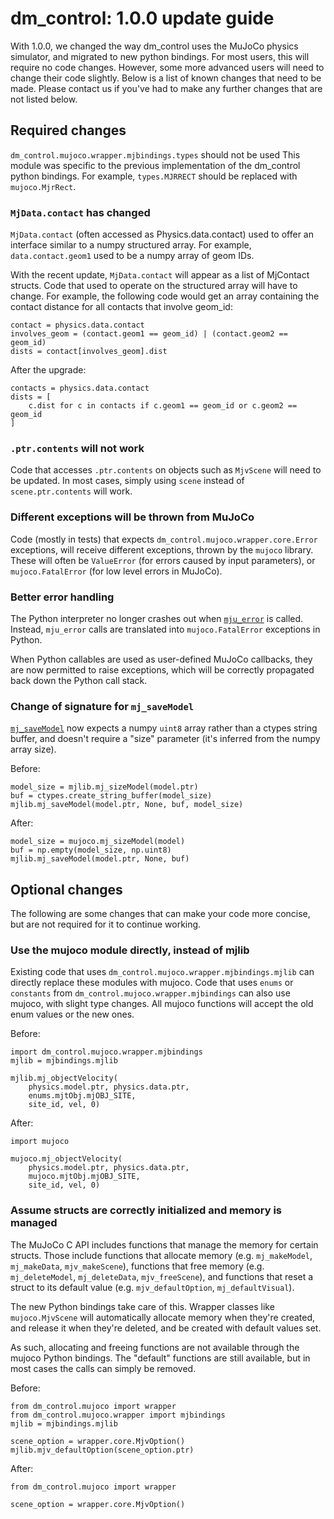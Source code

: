 # dm_control: 1.0.0 update guide

With 1.0.0, we changed the way dm_control uses the MuJoCo physics simulator, and
migrated to new python bindings. For most users, this will require no code
changes. However, some more advanced users will need to change their code
slightly. Below is a list of known changes that need to be made. Please contact
us if you've had to make any further changes that are not listed below.

## Required changes

`dm_control.mujoco.wrapper.mjbindings.types` should not be used This module was
specific to the previous implementation of the dm_control python bindings. For
example, `types.MJRRECT` should be replaced with `mujoco.MjrRect`.

### `MjData.contact` has changed

`MjData.contact` (often accessed as Physics.data.contact) used to offer an
interface similar to a numpy structured array. For example, `data.contact.geom1`
used to be a numpy array of geom IDs.

With the recent update, `MjData.contact` will appear as a list of MjContact
structs. Code that used to operate on the structured array will have to change.
For example, the following code would get an array containing the contact
distance for all contacts that involve geom_id:

```
contact = physics.data.contact
involves_geom = (contact.geom1 == geom_id) | (contact.geom2 == geom_id)
dists = contact[involves_geom].dist
```

After the upgrade:

```
contacts = physics.data.contact
dists = [
    c.dist for c in contacts if c.geom1 == geom_id or c.geom2 == geom_id
]
```

### `.ptr.contents` will not work

Code that accesses `.ptr.contents` on objects such as `MjvScene` will need to be
updated. In most cases, simply using `scene` instead of `scene.ptr.contents`
will work.

### Different exceptions will be thrown from MuJoCo

Code (mostly in tests) that expects `dm_control.mujoco.wrapper.core.Error`
exceptions, will receive different exceptions, thrown by the `mujoco` library.
These will often be `ValueError` (for errors caused by input parameters), or
`mujoco.FatalError` (for low level errors in MuJoCo).

### Better error handling

The Python interpreter no longer crashes out when
[`mju_error`](https://mujoco.readthedocs.io/en/latest/APIreference.html#mju-error)
is called. Instead, `mju_error` calls are translated into `mujoco.FatalError`
exceptions in Python.

When Python callables are used as user-defined MuJoCo callbacks, they are now
permitted to raise exceptions, which will be correctly propagated back down the
Python call stack.

### Change of signature for `mj_saveModel`

[`mj_saveModel`](https://mujoco.readthedocs.io/en/latest/APIreference.html#mj-savemodel)
now expects a numpy `uint8` array rather than a ctypes string buffer, and
doesn't require a "size" parameter (it's inferred from the numpy array size).

Before:
```
model_size = mjlib.mj_sizeModel(model.ptr)
buf = ctypes.create_string_buffer(model_size)
mjlib.mj_saveModel(model.ptr, None, buf, model_size)
```

After:
```
model_size = mujoco.mj_sizeModel(model)
buf = np.empty(model_size, np.uint8)
mjlib.mj_saveModel(model.ptr, None, buf)
```

## Optional changes

The following are some changes that can make your code more concise, but are not
required for it to continue working.

### Use the mujoco module directly, instead of mjlib

Existing code that uses `dm_control.mujoco.wrapper.mjbindings.mjlib` can
directly replace these modules with mujoco. Code that uses `enums` or
`constants` from `dm_control.mujoco.wrapper.mjbindings` can also use mujoco,
with slight type changes. All mujoco functions will accept the old enum values
or the new ones.

Before:
```
import dm_control.mujoco.wrapper.mjbindings
mjlib = mjbindings.mjlib

mjlib.mj_objectVelocity(
    physics.model.ptr, physics.data.ptr,
    enums.mjtObj.mjOBJ_SITE,
    site_id, vel, 0)
```

After:
```
import mujoco

mujoco.mj_objectVelocity(
    physics.model.ptr, physics.data.ptr,
    mujoco.mjtObj.mjOBJ_SITE,
    site_id, vel, 0)
```

### Assume structs are correctly initialized and memory is managed

The MuJoCo C API includes functions that manage the memory for certain structs.
Those include functions that allocate memory (e.g. `mj_makeModel`,
`mj_makeData`, `mjv_makeScene`), functions that free memory (e.g.
`mj_deleteModel`, `mj_deleteData`, `mjv_freeScene`), and functions that reset a
struct to its default value (e.g. `mjv_defaultOption`, `mj_defaultVisual`).

The new Python bindings take care of this. Wrapper classes like
`mujoco.MjvScene` will automatically allocate memory when they're created, and
release it when they're deleted, and be created with default values set.

As such, allocating and freeing functions are not available through the mujoco
Python bindings. The "default" functions are still available, but in most cases
the calls can simply be removed.

Before:
```
from dm_control.mujoco import wrapper
from dm_control.mujoco.wrapper import mjbindings
mjlib = mjbindings.mjlib

scene_option = wrapper.core.MjvOption()
mjlib.mjv_defaultOption(scene_option.ptr)
```

After:
```
from dm_control.mujoco import wrapper

scene_option = wrapper.core.MjvOption()
```

